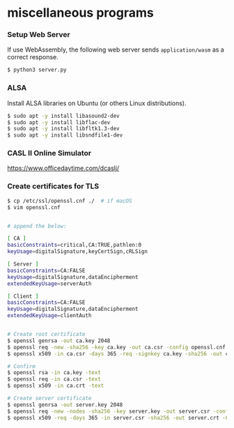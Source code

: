miscellaneous programs
======

### Setup Web Server

If use WebAssembly, the following web server sends `application/wasm` as a correct response.

```bash
$ python3 server.py
```

### ALSA

Install ALSA libraries on Ubuntu (or others Linux distributions).

```bash
$ sudo apt -y install libasound2-dev
$ sudo apt -y install libflac-dev
$ sudo apt -y install libfltk1.3-dev
$ sudo apt -y install libsndfile1-dev
```

### CASL Ⅱ Online Simulator

https://www.officedaytime.com/dcaslj/

### Create certificates for TLS

```bash
$ cp /etc/ssl/openssl.cnf ./  # if macOS
$ vim openssl.cnf


# append the below:

[ CA ]
basicConstraints=critical,CA:TRUE,pathlen:0
keyUsage=digitalSignature,keyCertSign,cRLSign

[ Server ]
basicConstraints=CA:FALSE
keyUsage=digitalSignature,dataEncipherment
extendedKeyUsage=serverAuth

[ Client ]
basicConstraints=CA:FALSE
keyUsage=digitalSignature,dataEncipherment
extendedKeyUsage=clientAuth


# Create root certificate
$ openssl genrsa -out ca.key 2048
$ openssl req -new -sha256 -key ca.key -out ca.csr -config openssl.cnf
$ openssl x509 -in ca.csr -days 365 -req -signkey ca.key -sha256 -out ca.crt -extfile ./openssl.cnf -extensions CA

# Confirm
$ openssl rsa -in ca.key -text
$ openssl req -in ca.csr -text
$ openssl x509 -in ca.crt -text

# Create server certificate
$ openssl genrsa -out server.key 2048
$ openssl req -new -nodes -sha256 -key server.key -out server.csr -config openssl.cnf
$ openssl x509 -req -days 365 -in server.csr -sha256 -out server.crt -CA ca.crt -CAkey ca.key -CAcreateserial -extfile ./openssl.cnf -extensions Server
```
